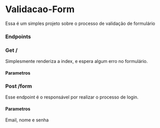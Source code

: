 # Validacao-Form
Essa é um simples projeto sobre o processo de validação de formulário

### Endpoints

### Get /
Simplesmente renderiza a index, e espera algum erro no formulário.
#### Parametros



### Post /form
Esse endpoint é o responsável por realizar o processo de login.

#### Parametros
Email, nome e senha
